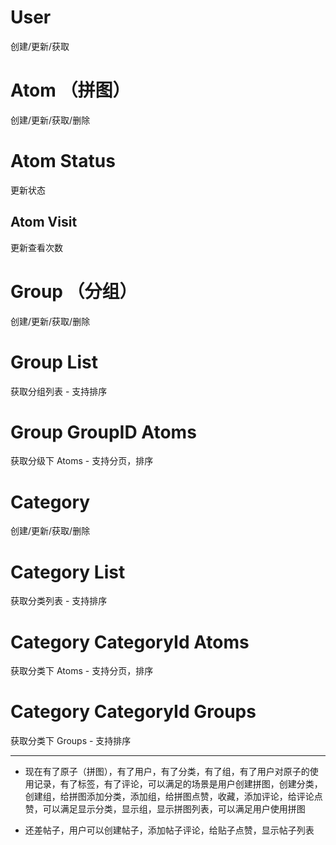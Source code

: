 # User

创建/更新/获取

# Atom （拼图）

创建/更新/获取/删除

# Atom Status

更新状态

## Atom Visit

更新查看次数

# Group （分组）

创建/更新/获取/删除

# Group List

获取分组列表 - 支持排序

# Group GroupID Atoms

获取分级下 Atoms - 支持分页，排序

# Category

创建/更新/获取/删除

# Category List

获取分类列表 - 支持排序

# Category CategoryId Atoms

获取分类下 Atoms - 支持分页，排序

# Category CategoryId Groups

获取分类下 Groups - 支持排序

---

- 现在有了原子（拼图），有了用户，有了分类，有了组，有了用户对原子的使用记录，有了标签，有了评论，可以满足的场景是用户创建拼图，创建分类，创建组，给拼图添加分类，添加组，给拼图点赞，收藏，添加评论，给评论点赞，可以满足显示分类，显示组，显示拼图列表，可以满足用户使用拼图

- 还差帖子，用户可以创建帖子，添加帖子评论，给贴子点赞，显示帖子列表
